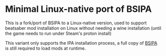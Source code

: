 # Minimal Linux-native port of BSIPA

This is a fork/port of BSIPA to a Linux-native version, used to support beatsaber mod installation on Linux without needing a wine installation (until the game needs to run under Steam's proton install)

This variant only supports the IPA installation process, a full copy of [BSIPA](https://github.com/bsmg/BeatSaber-IPA-Reloaded) is still required to load mods at runtime.

